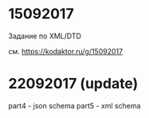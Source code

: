 # 15092017
Задание по XML/DTD

см. https://kodaktor.ru/g/15092017

# 22092017 (update)
part4 - json schema
part5 - xml schema
